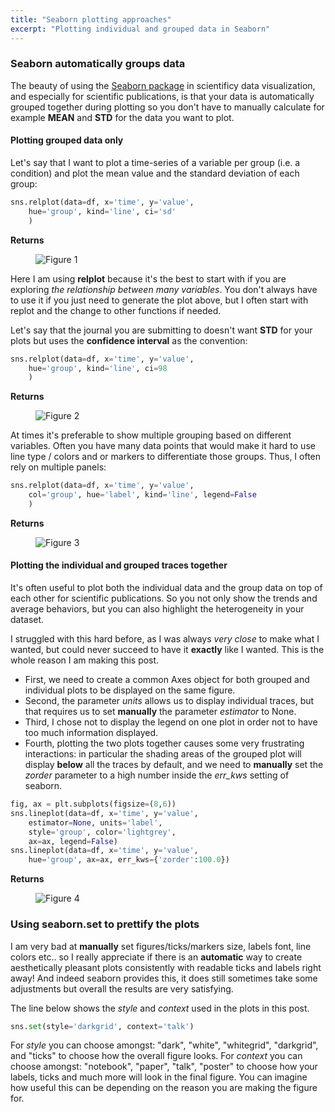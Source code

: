 ```yaml
---
title: "Seaborn plotting approaches"
excerpt: "Plotting individual and grouped data in Seaborn"
---
```

### Seaborn automatically groups data
The beauty of using the [Seaborn package](https://seaborn.pydata.org/) in scientificy data visualization, and especially for scientific publications, is that your data is automatically grouped together during plotting so you don't have to manually calculate for example **MEAN** and **STD** for the data you want to plot.

#### Plotting grouped data only
Let's say that I want to plot a time-series of a variable per group (i.e. a condition) and plot the mean value and the standard deviation of each group:

```python
sns.relplot(data=df, x='time', y='value',  
    hue='group', kind='line', ci='sd'
    )
```
**Returns**

<figure style="width: 500px" class="align-center">
        <img src="{{ site.url }}{{ site.baseurl }}/coding-adventures-source/ca001/Figure_1.png" alt="Figure 1">
</figure>

Here I am using **relplot** because it's the best to start with if you are exploring _the relationship between many variables_. You don't always have to use it if you just need to generate the plot above, but I often start with replot and the change to other functions if needed.

Let's say that the journal you are submitting to doesn't want **STD** for your plots but uses the **confidence interval** as the convention:

```python
sns.relplot(data=df, x='time', y='value',  
    hue='group', kind='line', ci=98
    )
```
**Returns**

<figure style="width: 500px" class="align-center">
        <img src="{{ site.url }}{{ site.baseurl }}/coding-adventures-source/ca001/Figure_2.png" alt="Figure 2">
</figure>

At times it's preferable to show multiple grouping based on different variables. Often you have many data points that would make it hard to use line type / colors and or markers to differentiate those groups. Thus, I often rely on multiple panels:

```python
sns.relplot(data=df, x='time', y='value',  
    col='group', hue='label', kind='line', legend=False
    )
```
**Returns**

<figure style="width: 500px" class="align-center">
        <img src="{{ site.url }}{{ site.baseurl }}/coding-adventures-source/ca001/Figure_3.png" alt="Figure 3">
</figure>

#### Plotting the individual and grouped traces together
It's often useful to plot both the individual data and the group data on top of each other for scientific publications. So you not only show the trends and average behaviors, but you can also highlight the heterogeneity in your dataset.

I struggled with this hard before, as I was always _very close_ to make what I wanted, but could never succeed to have it **exactly** like I wanted. This is the whole reason I am making this post.

- First, we need to create a common Axes object for both grouped and individual plots to be displayed on the same figure.
- Second, the parameter _units_ allows us to display individual traces, but that requires us to set **manually** the parameter _estimator_ to None.
- Third, I chose not to display the legend on one plot in order not to have too much information displayed.
- Fourth, plotting the two plots together causes some very frustrating interactions: in particular the shading areas of the grouped plot will display **below** all the traces by default, and we need to **manually** set the _zorder_ parameter to a high number inside the _err\_kws_ setting of seaborn.

```python
fig, ax = plt.subplots(figsize=(8,6))
sns.lineplot(data=df, x='time', y='value', 
    estimator=None, units='label', 
    style='group', color='lightgrey',
    ax=ax, legend=False)
sns.lineplot(data=df, x='time', y='value', 
    hue='group', ax=ax, err_kws={'zorder':100.0})
```
**Returns**

<figure style="width: 500px" class="align-center">
        <img src="{{ site.url }}{{ site.baseurl }}/coding-adventures-source/ca001/Figure_4.png" alt="Figure 4">
</figure>

### Using seaborn.set to prettify the plots
I am very bad at **manually** set figures/ticks/markers size, labels font, line colors etc.. so I really appreciate if there is an **automatic** way to create aesthetically pleasant plots consistently with readable ticks and labels right away! And indeed seaborn provides this, it does still sometimes take some adjustments but overall the results are very satisfying.

The line below shows the _style_ and _context_ used in the plots in this post.

```python
sns.set(style='darkgrid', context='talk')
```
For _style_ you can choose amongst: "dark", "white", "whitegrid", "darkgrid", and "ticks" to choose how the overall figure looks.
For _context_ you can choose amongst: "notebook", "paper", "talk", "poster" to choose how your labels, ticks and much more will look in the final figure. You can imagine how useful this can be depending on the reason you are making the figure for.